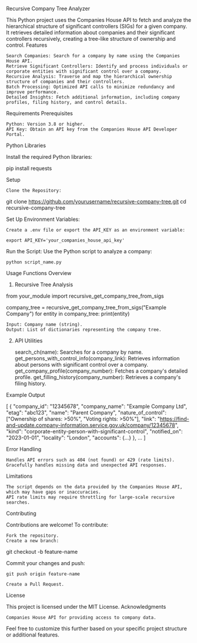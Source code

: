 Recursive Company Tree Analyzer

This Python project uses the Companies House API to fetch and analyze the hierarchical structure of significant controllers (SIGs) for a given company. It retrieves detailed information about companies and their significant controllers recursively, creating a tree-like structure of ownership and control.
Features

    Search Companies: Search for a company by name using the Companies House API.
    Retrieve Significant Controllers: Identify and process individuals or corporate entities with significant control over a company.
    Recursive Analysis: Traverse and map the hierarchical ownership structure of companies and their controllers.
    Batch Processing: Optimized API calls to minimize redundancy and improve performance.
    Detailed Insights: Fetch additional information, including company profiles, filing history, and control details.

Requirements
Prerequisites

    Python: Version 3.8 or higher.
    API Key: Obtain an API key from the Companies House API Developer Portal.

Python Libraries

Install the required Python libraries:

pip install requests

Setup

    Clone the Repository:

git clone https://github.com/yourusername/recursive-company-tree.git
cd recursive-company-tree

Set Up Environment Variables:

    Create a .env file or export the API_KEY as an environment variable:

    export API_KEY='your_companies_house_api_key'

Run the Script: Use the Python script to analyze a company:

    python script_name.py

Usage
Functions Overview
1. Recursive Tree Analysis

from your_module import recursive_get_company_tree_from_sigs

company_tree = recursive_get_company_tree_from_sigs("Example Company")
for entity in company_tree:
    print(entity)

    Input: Company name (string).
    Output: List of dictionaries representing the company tree.

2. API Utilities

    search_ch(name): Searches for a company by name.
    get_persons_with_control_info(company_link): Retrieves information about persons with significant control over a company.
    get_company_profile(company_number): Fetches a company's detailed profile.
    get_filling_history(company_number): Retrieves a company's filing history.

Example Output

[
    {
        "company_id": "12345678",
        "company_name": "Example Company Ltd",
        "etag": "abc123",
        "name": "Parent Company",
        "nature_of_control": ["Ownership of shares: >50%", "Voting rights: >50%"],
        "link": "https://find-and-update.company-information.service.gov.uk/company/12345678",
        "kind": "corporate-entity-person-with-significant-control",
        "notified_on": "2023-01-01",
        "locality": "London",
        "accounts": {...}
    },
    ...
]

Error Handling

    Handles API errors such as 404 (not found) or 429 (rate limits).
    Gracefully handles missing data and unexpected API responses.

Limitations

    The script depends on the data provided by the Companies House API, which may have gaps or inaccuracies.
    API rate limits may require throttling for large-scale recursive searches.

Contributing

Contributions are welcome! To contribute:

    Fork the repository.
    Create a new branch:

git checkout -b feature-name

Commit your changes and push:

    git push origin feature-name

    Create a Pull Request.

License

This project is licensed under the MIT License.
Acknowledgments

    Companies House API for providing access to company data.

Feel free to customize this further based on your specific project structure or additional features.
